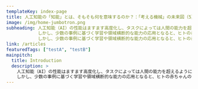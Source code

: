 ```yaml
---
templateKey: index-page
title: 人工知能の「知能」とは、そもそも何を意味するのか？：「考える機械」の未来図（5）
image: /img/home-jumbotron.png
subheading: 人工知能（AI）の性能はますます高度化し、タスクによっては人間の能力を超えるようになった。
            しかし、少数の事例に基づく学習や領域横断的な能力の応用となると、ヒトの赤ちゃんの足元にも及ばない。
            しかし、少数の事例に基づく学習や領域横断的な能力の応用となると、ヒトの赤ちゃんの足元にも及ばない。
link: /articles
featuredTags: ["testA", "testB"]
mainpitch:
  title: Introduction
  description: >
    人工知能（AI）の性能はますます高度化し、タスクによっては人間の能力を超えるようになった。
    しかし、少数の事例に基づく学習や領域横断的な能力の応用となると、ヒトの赤ちゃんの足元にも及ばない。
---
```

